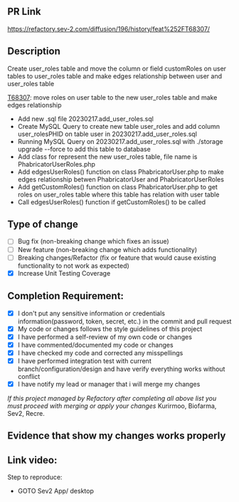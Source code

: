 ## PR Link
https://refactory.sev-2.com/diffusion/196/history/feat%252FT68307/

## Description

Create user_roles table and move the column or field customRoles on user tables to user_roles table and make edges relationship between user and user_roles table

[T68307](https://refactory.sev-2.com/diffusion/196/repository/feat%252FT68307/): move roles on user table to the new user_roles table and make edges relationship

- Add new .sql file 20230217.add_user_roles.sql
- Create MySQL Query to create new table user_roles and add column user_rolesPHID on table user in 20230217.add_user_roles.sql
- Running MySQL Query on 20230217.add_user_roles.sql with ./storage upgrade --force to add this table to database
- Add class for represent the new user_roles table, file name is PhabricatorUserRoles.php
- Add edgesUserRoles() function on class PhabricatorUser.php to make edges relationship betwen PhabricatorUser and PhabricatorUserRoles
- Add getCustomRoles() function on class PhabricatorUser.php to get roles on user_roles table where this table has relation with user table
- Call edgesUserRoles() function if getCustomRoles() to be called

## Type of change

- [ ] Bug fix (non-breaking change which fixes an issue)
- [ ] New feature (non-breaking change which adds functionality)
- [ ] Breaking changes/Refactor (fix or feature that would cause existing functionality to not work as expected)
- [x] Increase Unit Testing Coverage

## Completion Requirement:

- [x] I don't put any sensitive information or credentials information(password, token, secret, etc.) in the commit and pull request
- [x] My code or changes follows the style guidelines of this project
- [x] I have performed a self-review of my own code or changes
- [x] I have commented/documented my code or changes
- [x] I have checked my code and corrected any misspellings
- [x] I have performed integration test with current branch/configuration/design and have verify everything works without conflict
- [x] I have notify my lead or manager that i will merge my changes 

*If this project managed by Refactory after completing all above list you must proceed with merging or apply your changes*
Kurirmoo, Biofarma, Sev2, Recre.

## Evidence that show my changes works properly 

Link video:
- 
Step to reproduce:
- GOTO Sev2 App/ desktop
